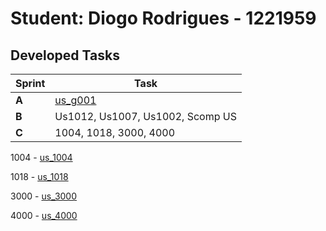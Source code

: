 # Student: Diogo Rodrigues - 1221959

## Developed Tasks

| Sprint | Task                                                  |
|--------|-------------------------------------------------------|
| **A**  | [us_g001](..%2FsprintA%2FuserStories%2Fus_g001%2Freadme.md) |
| **B**  | Us1012, Us1007, Us1002, Scomp US                      |
| **C**  | 1004, 1018, 3000, 4000                                |

1004 - [us_1004](..%2FsprintC%2FuserStories%2Fus_1004)

1018 - [us_1018](..%2FsprintC%2FuserStories%2Fus_1018)

3000 - [us_3000](..%2FsprintC%2FuserStories%2Fus_3000)

4000 - [us_4000](../sprintC/userStories/us_4000)
